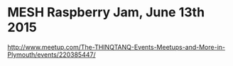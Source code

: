 # MESH Raspberry Jam, June 13th 2015
http://www.meetup.com/The-THINQTANQ-Events-Meetups-and-More-in-Plymouth/events/220385447/
